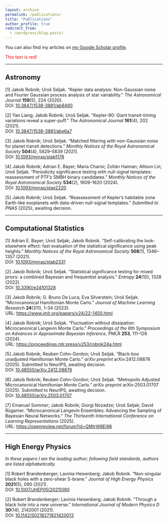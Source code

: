 ```yaml
---
layout: archive
permalink: /publications/
title: "Publications"
author_profile: true
redirect_from:
  - /wordpress/blog-posts/
---
```


You can also find my articles on [my Google Scholar profile](https://scholar.google.com/citations?user=a7rDsQ8AAAAJ&hl=en).

<font color="red">This text is red!</font>

---

## Astronomy

[1] Jakob Robnik; Uroš Seljak. “Kepler data analysis: Non-Gaussian noise and Fourier Gaussian process analysis of star variability.” *The Astronomical Journal* **159**(5), 224 (2020).  
DOI: [10.3847/1538-3881/ab8460](https://doi.org/10.3847/1538-3881/ab8460)

[2] Yan Liang; Jakob Robnik; Uroš Seljak. “Kepler-90: Giant transit-timing variations reveal a super-puff.” *The Astronomical Journal* **161**(4), 202 (2021).  
DOI: [10.3847/1538-3881/abe6a7](https://doi.org/10.3847/1538-3881/abe6a7)

[3] Jakob Robnik; Uroš Seljak. “Matched filtering with non-Gaussian noise for planet transit detections.” *Monthly Notices of the Royal Astronomical Society* **504**(4), 5829–5839 (2021).  
DOI: [10.1093/mnras/stab1178](https://doi.org/10.1093/mnras/stab1178)

[4] Jakob Robnik; Adrian E. Bayer; Maria Charisi; Zoltán Haiman; Allison Lin; Uroš Seljak. “Periodicity significance testing with null-signal templates: reassessment of PTF’s SMBH binary candidates.” *Monthly Notices of the Royal Astronomical Society* **534**(2), 1609–1620 (2024).  
DOI: [10.1093/mnras/stae2220](https://doi.org/10.1093/mnras/stae2220)

[5] Jakob Robnik; Uroš Seljak. “Reassessment of Kepler’s habitable zone Earth-like exoplanets with data-driven null-signal templates.” *Submitted to PNAS* (2025), awaiting decision.

---

## Computational Statistics

[1] Adrian E. Bayer; Uroš Seljak; Jakob Robnik. “Self-calibrating the look-elsewhere effect: fast evaluation of the statistical significance using peak heights.” *Monthly Notices of the Royal Astronomical Society* **508**(1), 1346–1357 (2021).  
DOI: [10.1093/mnras/stab2331](https://doi.org/10.1093/mnras/stab2331)

[2] Jakob Robnik; Uroš Seljak. “Statistical significance testing for mixed priors: a combined Bayesian and frequentist analysis.” *Entropy* **24**(10), 1328 (2022).  
DOI: [10.3390/e24101328](https://doi.org/10.3390/e24101328)

[3] Jakob Robnik; G. Bruno De Luca; Eva Silverstein; Uroš Seljak. “Microcanonical Hamiltonian Monte Carlo.” *Journal of Machine Learning Research* **24**(311), 1–34 (2023).  
URL: <https://www.jmlr.org/papers/v24/22-1450.html>

[4] Jakob Robnik; Uroš Seljak. “Fluctuation without dissipation: Microcanonical Langevin Monte Carlo.” *Proceedings of the 6th Symposium on Advances in Approximate Bayesian Inference*, PMLR **253**, 111–126 (2024).  
URL: <https://proceedings.mlr.press/v253/robnik24a.html>

[5] Jakob Robnik; Reuben Cohn-Gordon; Uroš Seljak. “Black-box unadjusted Hamiltonian Monte Carlo.” *arXiv preprint* arXiv:2412.08876 (2025). Submitted to NeurIPS, awaiting decision.  
DOI: [10.48550/arXiv.2412.08876](https://doi.org/10.48550/arXiv.2412.08876)

[6] Jakob Robnik; Reuben Cohn-Gordon; Uroš Seljak. “Metropolis Adjusted Microcanonical Hamiltonian Monte Carlo.” *arXiv preprint* arXiv:2503.01707 (2025). Submitted to NeurIPS, awaiting decision.  
DOI: [10.48550/arXiv.2503.01707](https://doi.org/10.48550/arXiv.2503.01707)

[7] Emanuel Sommer; Jakob Robnik; Giorgi Nozadze; Uroš Seljak; David Rügamer. “Microcanonical Langevin Ensembles: Advancing the Sampling of Bayesian Neural Networks.” *The Thirteenth International Conference on Learning Representations* (2025).  
URL: <https://openreview.net/forum?id=QMtrW8Ej98>

---

## High Energy Physics

*In these papers I am the leading author; following field standards, authors are listed alphabetically.*

[1] Robert Brandenberger; Lavinia Heisenberg; Jakob Robnik. “Non-singular black holes with a zero-shear S-brane.” *Journal of High Energy Physics* **2021**(5), 090 (2021).  
DOI: [10.1007/JHEP05(2021)090](https://doi.org/10.1007/JHEP05(2021)090)

[2] Robert Brandenberger; Lavinia Heisenberg; Jakob Robnik. “Through a black hole into a new universe.” *International Journal of Modern Physics D* **30**(14), 2142001 (2021).  
DOI: [10.1142/S0218271821420013](https://doi.org/10.1142/S0218271821420013)
